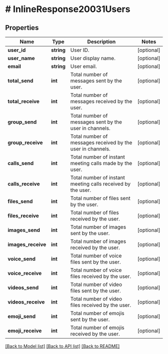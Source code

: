 # # InlineResponse20031Users

## Properties

Name | Type | Description | Notes
------------ | ------------- | ------------- | -------------
**user_id** | **string** | User ID. | [optional] 
**user_name** | **string** | User display name. | [optional] 
**email** | **string** | User email. | [optional] 
**total_send** | **int** | Total number of messages sent by the user. | [optional] 
**total_receive** | **int** | Total number of messages received by the user. | [optional] 
**group_send** | **int** | Total number of messages sent by the user in channels. | [optional] 
**group_receive** | **int** | Total number of messages received by the user in channels. | [optional] 
**calls_send** | **int** | Total number of instant meeting calls made by the user. | [optional] 
**calls_receive** | **int** | Total number of instant meeting calls received by the user. | [optional] 
**files_send** | **int** | Total number of files sent by the user. | [optional] 
**files_receive** | **int** | Total number of files received by the user. | [optional] 
**images_send** | **int** | Total number of images sent by the user. | [optional] 
**images_receive** | **int** | Total number of images received by the user. | [optional] 
**voice_send** | **int** | Total number of voice files sent by the user. | [optional] 
**voice_receive** | **int** | Total number of voice files received by the user. | [optional] 
**videos_send** | **int** | Total number of video files sent by the user. | [optional] 
**videos_receive** | **int** | Total number of video files received by the user. | [optional] 
**emoji_send** | **int** | Total number of emojis sent by the user. | [optional] 
**emoji_receive** | **int** | Total number of emojis received by the user. | [optional] 

[[Back to Model list]](../../README.md#documentation-for-models) [[Back to API list]](../../README.md#documentation-for-api-endpoints) [[Back to README]](../../README.md)


